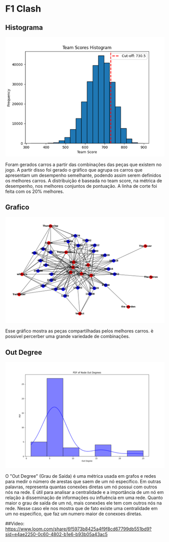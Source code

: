 # F1 Clash

## Histograma
<img src="https://github.com/pedrojot4/AED2/blob/main/F1Clash/Graficos/team_scores_histogram.png">

Foram gerados carros a partir das combinações das peças que existem no jogo. A partir disso foi gerado o gráfico que agrupa os carros que apresentam um desempenho semelhante, podendo assim serem definidos os melhores carros. A distribuição é baseada no team score, na métrica de desempenho, nos melhores conjuntos de pontuação. A linha de corte foi feita com os 20% melhores.

## Grafico
<img src="https://github.com/pedrojot4/AED2/blob/main/F1Clash/Graficos/graph.png">

Esse gráfico mostra as peças compartilhadas pelos melhores carros. è possivel percerber uma grande variedade de combinações. 

## Out Degree
<img src="https://github.com/pedrojot4/AED2/blob/main/F1Clash/Graficos/out_degree_pdf.png">

O "Out Degree" (Grau de Saída) é uma métrica usada em grafos e redes para medir o número de arestas que saem de um nó específico. Em outras palavras, representa quantas conexões diretas um nó possui com outros nós na rede. É útil para analisar a centralidade e a importância de um nó em relação à disseminação de informações ou influência em uma rede. Quanto maior o grau de saída de um nó, mais conexões ele tem com outros nós na rede. Nesse caso ele nos mostra que de fato existe uma centralidade em um no especifico, que faz um numero maior de conexoes diretas.

##Video: https://www.loom.com/share/6f5973b8425a4f9f8cd67799db551bd9?sid=e4ae2250-0c60-4802-b1e6-b93b05a43ac5 
